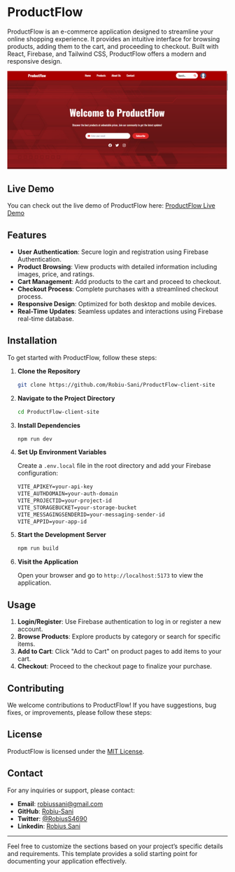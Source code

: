 # ProductFlow

ProductFlow is an e-commerce application designed to streamline your online shopping experience. It provides an intuitive interface for browsing products, adding them to the cart, and proceeding to checkout. Built with React, Firebase, and Tailwind CSS, ProductFlow offers a modern and responsive design.

<p align="center"><img src="/productflow.png" /></p>  <!-- Replace with your banner image path -->

## Live Demo

You can check out the live demo of ProductFlow here: [ProductFlow Live Demo](https://dynamic-lokum-79663f.netlify.app/)  <!-- Replace with your live link -->

## Features

- **User Authentication**: Secure login and registration using Firebase Authentication.
- **Product Browsing**: View products with detailed information including images, price, and ratings.
- **Cart Management**: Add products to the cart and proceed to checkout.
- **Checkout Process**: Complete purchases with a streamlined checkout process.
- **Responsive Design**: Optimized for both desktop and mobile devices.
- **Real-Time Updates**: Seamless updates and interactions using Firebase real-time database.

## Installation

To get started with ProductFlow, follow these steps:

1. **Clone the Repository**

    ```bash
    git clone https://github.com/Robiu-Sani/ProductFlow-client-site
    ```

2. **Navigate to the Project Directory**

    ```bash
    cd ProductFlow-client-site
    ```

3. **Install Dependencies**

    ```bash
    npm run dev
    ```

4. **Set Up Environment Variables**

    Create a `.env.local` file in the root directory and add your Firebase configuration:

    ```plaintext
    VITE_APIKEY=your-api-key
    VITE_AUTHDOMAIN=your-auth-domain
    VITE_PROJECTID=your-project-id
    VITE_STORAGEBUCKET=your-storage-bucket
    VITE_MESSAGINGSENDERID=your-messaging-sender-id
    VITE_APPID=your-app-id
    ```

5. **Start the Development Server**

    ```bash
    npm run build
    ```

6. **Visit the Application**

    Open your browser and go to `http://localhost:5173` to view the application.

## Usage

1. **Login/Register**: Use Firebase authentication to log in or register a new account.
2. **Browse Products**: Explore products by category or search for specific items.
3. **Add to Cart**: Click "Add to Cart" on product pages to add items to your cart.
4. **Checkout**: Proceed to the checkout page to finalize your purchase.

## Contributing

We welcome contributions to ProductFlow! If you have suggestions, bug fixes, or improvements, please follow these steps:


## License

ProductFlow is licensed under the [MIT License](LICENSE).

## Contact

For any inquiries or support, please contact:

- **Email**: robiussani@gmail.com
- **GitHub**: [Robiu-Sani](https://github.com/Robiu-Sani)
- **Twitter**: [@RobiusS4690](https://x.com/RobiusS4690)
- **Linkedin**: [Robius Sani](https://www.linkedin.com/in/robius-sani-mobarok/)

---

Feel free to customize the sections based on your project’s specific details and requirements. This template provides a solid starting point for documenting your application effectively.
